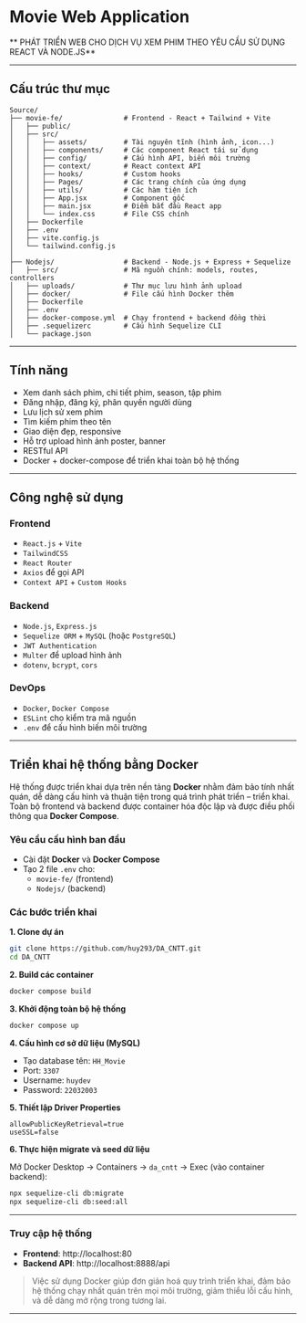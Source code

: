 
# Movie Web Application

** PHÁT TRIỂN WEB CHO DỊCH VỤ XEM PHIM THEO YÊU CẦU SỬ DỤNG REACT VÀ NODE.JS**

---

## Cấu trúc thư mục

```
Source/
├── movie-fe/               # Frontend - React + Tailwind + Vite
│   ├── public/
│   ├── src/
│   │   ├── assets/         # Tài nguyên tĩnh (hình ảnh, icon...)
│   │   ├── components/     # Các component React tái sử dụng
│   │   ├── config/         # Cấu hình API, biến môi trường
│   │   ├── context/        # React context API
│   │   ├── hooks/          # Custom hooks
│   │   ├── Pages/          # Các trang chính của ứng dụng
│   │   ├── utils/          # Các hàm tiện ích
│   │   ├── App.jsx         # Component gốc
│   │   ├── main.jsx        # Điểm bắt đầu React app
│   │   └── index.css       # File CSS chính
│   ├── Dockerfile
│   ├── .env
│   ├── vite.config.js
│   └── tailwind.config.js
│
├── Nodejs/                 # Backend - Node.js + Express + Sequelize
│   ├── src/                # Mã nguồn chính: models, routes, controllers
│   ├── uploads/            # Thư mục lưu hình ảnh upload
│   ├── docker/             # File cấu hình Docker thêm
│   ├── Dockerfile
│   ├── .env
│   ├── docker-compose.yml  # Chạy frontend + backend đồng thời
│   ├── .sequelizerc        # Cấu hình Sequelize CLI
│   └── package.json
```

---

## Tính năng

- Xem danh sách phim, chi tiết phim, season, tập phim
- Đăng nhập, đăng ký, phân quyền người dùng
- Lưu lịch sử xem phim
- Tìm kiếm phim theo tên
- Giao diện đẹp, responsive
- Hỗ trợ upload hình ảnh poster, banner
- RESTful API
- Docker + docker-compose để triển khai toàn bộ hệ thống

---

## Công nghệ sử dụng

### Frontend

- `React.js` + `Vite`
- `TailwindCSS`
- `React Router`
- `Axios` để gọi API
- `Context API` + `Custom Hooks`

### Backend

- `Node.js`, `Express.js`
- `Sequelize ORM` + `MySQL` (hoặc `PostgreSQL`)
- `JWT Authentication`
- `Multer` để upload hình ảnh
- `dotenv`, `bcrypt`, `cors`

### DevOps

- `Docker`, `Docker Compose`
- `ESLint` cho kiểm tra mã nguồn
- `.env` để cấu hình biến môi trường

---

## Triển khai hệ thống bằng Docker

Hệ thống được triển khai dựa trên nền tảng **Docker** nhằm đảm bảo tính nhất quán, dễ dàng cấu hình và thuận tiện trong quá trình phát triển – triển khai. Toàn bộ frontend và backend được container hóa độc lập và được điều phối thông qua **Docker Compose**.

### Yêu cầu cấu hình ban đầu

- Cài đặt **Docker** và **Docker Compose**
- Tạo 2 file `.env` cho:
  - `movie-fe/` (frontend)
  - `Nodejs/` (backend)

### Các bước triển khai

**1. Clone dự án**

```bash
git clone https://github.com/huy293/DA_CNTT.git
cd DA_CNTT
```

**2. Build các container**

```bash
docker compose build
```

**3. Khởi động toàn bộ hệ thống**

```bash
docker compose up
```

**4. Cấu hình cơ sở dữ liệu (MySQL)**

- Tạo database tên: `HH_Movie`
- Port: `3307`
- Username: `huydev`
- Password: `22032003`

**5. Thiết lập Driver Properties**

```text
allowPublicKeyRetrieval=true
useSSL=false
```

**6. Thực hiện migrate và seed dữ liệu**

Mở Docker Desktop → Containers → `da_cntt` → Exec (vào container backend):

```bash
npx sequelize-cli db:migrate
npx sequelize-cli db:seed:all
```

---

### Truy cập hệ thống

- **Frontend**: http://localhost:80
- **Backend API**: http://localhost:8888/api

> Việc sử dụng Docker giúp đơn giản hoá quy trình triển khai, đảm bảo hệ thống chạy nhất quán trên mọi môi trường, giảm thiểu lỗi cấu hình, và dễ dàng mở rộng trong tương lai.

---
